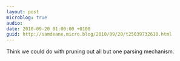 ```yaml
---
layout: post
microblog: true
audio: 
date: 2010-09-20 01:00:00 +0100
guid: http://samdeane.micro.blog/2010/09/20/t25039732610.html
---
```

Think we could do with pruning out all but one parsing mechanism.
